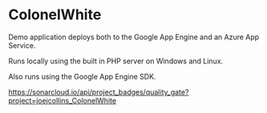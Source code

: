 # ColonelWhite

Demo application deploys both to the Google App Engine and an Azure App Service.

Runs locally using the built in PHP server on Windows and Linux.

Also runs using the Google App Engine SDK.

https://sonarcloud.io/api/project_badges/quality_gate?project=joejcollins_ColonelWhite


